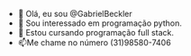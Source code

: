 - 👋 Olá, eu sou @GabrielBeckler
- 👀 Sou interessado em programação python.
- 🌱 Estou cursando programação full stack.
- 📫Me chame no número (31)98580-7406

<!---
GabrielBeckler/GabrielBeckler is a ✨ special ✨ repository because its `README.md` (this file) appears on your GitHub profile.
You can click the Preview link to take a look at your changes.
--->
